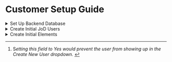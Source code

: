 # Customer Setup Guide

<details>

<summary>Set Up Backend Database</summary>

Set Up Backend Database \<JoD Operations Team>

1. Create customer record in database table "organization"
   1. Organization Is Active = Yes (select)
   2. Customer Name
   3. Customer Logo
   4. CFT Custom Report = No (select)
   5. Set Org Phase = Phase 1
   6. Hex Code for Primary Org Color (used for Strat Slide Rpt)
   7. Custom Priority Sort Order = Strategy Sort Order
   8. Label\_Design\_Purpose:
      1. Empty = Our Purpose
      2. Suggested: "As an organization, we exist to:"
   9. Label\_Design\_Strategy:
      1. Empty = Our Strategy (ies)
      2. Suggested: "We will succeed because we:"
   10. Label\_Design\_Priority:
       1. Empty = Our Priorities
       2. Suggested: "Our current strategic priorities for success are:"
   11. Label\_Design\_Structure:
       1. Empty = Our Groups
       2. Suggested: "We have organized ourselves for success in this way:"
   12. Slug
2. Create initial Org Member(s) in the org\_members table
   1. Organization\_ID
   2. Active = Yes (select)
   3. Staff Full Name
      1. Staff First Name
      2. Staff Last Name
   4. Member is JoD User = No (select) [_\[note\]_](#user-content-fn-1)[^1]
   5. Work Email (ensure consistency with User record)
   6. Slug = \[Leave blank - DO NOT add Slug]
   7. Position = OPTIONAL
   8. Position Level = OPTIONAL
   9. Everything else can be left blank

_Note: No need to create JoD User(s) via the database - instead they will be created via the Admin interface - see next step._&#x20;

</details>

<details>

<summary>Create Initial JoD Users</summary>

Create Initial JoD Users via the Tables' Admin \<JoD Admin>

Using the super admin's add user tool...&#x20;

![](<.gitbook/assets/Screenshot 2023-01-29 at 4.50.46 PM.png>)

1. Select the desired organization from Organization Name
2. A set of all available Org Members (those that are not already JoD Users) are already populated in the Org Member Full Name field
3. First Name and Last Name fields will auto populate, but may be changed.&#x20;
4. Email should also auto populate (if available in the member's record). This field may be changed.&#x20;

_Note: All fields are required. The Create User button will change to a JoD-purple color when the record is ready to be submitted._&#x20;

<mark style="color:red;">**IMPORTANT NOTES**</mark>&#x20;

If users are having issues with setting up their account:&#x20;

* Have them check their spam folders for the JoD email
  * If possible, inform recipients in advance that emails may go to their spam folder -- they should check there if they do not see it in their inbox. &#x20;
* Also confirm that emails have been sent to the correct (expected) address

</details>

<details>

<summary>Create Initial Elements</summary>

Create Initial Elements via the Tables’ GUI \<Org Admin>

1. Add Org Members (Org Admin)
2. Convert Org Members to JoD Users and Invite them to the Tables Application (via email request to JustOrg Design ONLY)
3. Create initial
   1. Values (optional)&#x20;
   2. Strategies&#x20;
   3. Table(s) – The Org Admin must create the first Table. The Org Admin has the option to set permissions to one or more Tables that will allow such tables to create Tables.

_Note: Only JoD Users can log into the Tables Application and be Sponsors or Conveners_

</details>

[^1]: &#x53;_&#x65;tting this field to Yes would prevent the user from showing up in the Create New User dropdown._&#x20;
